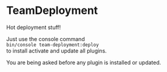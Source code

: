 # TeamDeployment
Hot deployment stuff!

Just use the console command\
`bin/console team-deployment:deploy`\
to install activate and update all plugins.

You are being asked before any plugin is installed or updated.